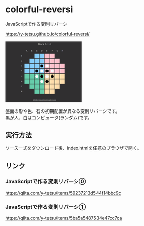 # colorful-reversi
JavaScriptで作る変則リバーシ

https://y-tetsu.github.io/colorful-reversi/

<img src="image/demo1.gif" width="48%">

盤面の形や色、石の初期配置が異なる変則リバーシです。<br>
黒が人、白はコンピュータ(ランダム)です。<br>

## 実行方法
ソース一式をダウンロード後、index.htmlを任意のブラウザで開く。<br>

## リンク
### JavaScriptで作る変則リバーシ⓪
https://qiita.com/y-tetsu/items/59237213d544f14bbc9c
### JavaScriptで作る変則リバーシ①
https://qiita.com/y-tetsu/items/5ba5a5487534e47cc7ca

